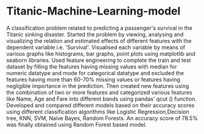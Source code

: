 # Titanic-Machine-Learning-model
A classification problem related to predicting a passenger's survival in the Titanic sinking disaster. Started the problem by 
viewing, analysing and visualizing the relation and estimated effects of different features with the dependent variable i.e. 
'Survival'. Visualised each variable by means of various graphs like histograms, bar graphs, point plots using matplotlib and 
seaborn libraries. Used feature engineering to complete the train and test dataset by filling the features having missing values with median for numeric datatype and mode for categorical datatype and excluded the features having more than 60-70% missing values or features having negligible importance in the prediction. Then created new features using the combination of two or more features and categorized various features like Name, Age and Fare into different bands using pandas’ qcut () function. Developed and compared different models based on their accuracy scores using different classification algorithms like Logistic Regression,Decision tree, KNN, SVM, Naive Bayes, Random Forests. An accuracy score of 78.5% was finally obtained using Random Forest based model.

